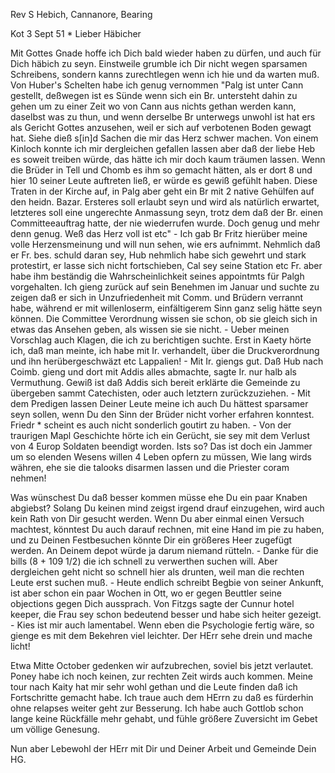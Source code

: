 Rev S Hebich, Cannanore, Bearing

 Kot 3 Sept 51
 <Mittwoch>*
Lieber Häbicher

Mit Gottes Gnade hoffe ich Dich bald wieder haben zu dürfen, und auch für Dich häbich zu seyn. Einstweile grumble ich Dir nicht wegen sparsamen Schreibens, sondern kanns zurechtlegen wenn ich hie und da warten muß. 
Von Huber's Schelten habe ich genug vernommen "Palg ist unter Cann gestellt, deßwegen ist es Sünde wenn sich ein Br. untersteht dahin zu gehen um zu einer Zeit wo von Cann aus nichts gethan werden kann, daselbst was zu thun, und wenn derselbe Br unterwegs unwohl ist hat ers als Gericht Gottes anzusehen, weil er sich auf verbotenen Boden gewagt hat. Siehe dieß s[in]d Sachen die mir das Herz schwer machen. Von einem Kinloch konnte ich mir dergleichen gefallen lassen aber daß der liebe Heb es soweit treiben würde, das hätte ich mir doch kaum träumen lassen. Wenn die Brüder in Tell und Chomb es ihm so gemacht hätten, als er dort 8 und hier 10 seiner Leute auftreten ließ, er würde es gewiß gefühlt haben. Diese Traten in der Kirche auf, in Palg aber geht ein Br mit 2 native Gehülfen auf den heidn. Bazar. Ersteres soll erlaubt seyn und wird als natürlich erwartet, letzteres soll eine ungerechte Anmassung seyn, trotz dem daß der Br. einen Committeeauftrag hatte, der nie wiederrufen wurde. Doch genug und mehr denn genug. Weß das Herz voll ist etc" - Ich gab Br Fritz hierüber meine volle Herzensmeinung und will nun sehen, wie ers aufnimmt. Nehmlich daß er Fr. bes. schuld daran sey, Hub nehmlich habe sich gewehrt und stark protestirt, er lasse sich nicht fortschieben, Cal sey seine Station etc Fr. aber habe ihm beständig die Wahrscheinlichkeit seines appointmts für Palgh vorgehalten. Ich gieng zurück auf sein Benehmen im Januar und suchte zu zeigen daß er sich in Unzufriedenheit mit Comm. und Brüdern verrannt habe, während er mit willenloserm, einfältigerem Sinn ganz selig hätte seyn können. Die Committee Verordnung wissen sie schon, ob sie gleich sich in etwas das Ansehen geben, als wissen sie sie nicht. - Ueber meinen Vorschlag auch Klagen, die ich zu berichtigen suchte. Erst in Kaety hörte ich, daß man meinte, ich habe mit Ir. verhandelt, über die Druckverordnung und ihn herübergeschwäzt etc Lappalien! - Mit Ir. giengs gut. Daß Hub nach Coimb. gieng und dort mit Addis alles abmachte, sagte Ir. nur halb als Vermuthung. Gewiß ist daß Addis sich bereit erklärte die Gemeinde zu übergeben sammt Catechisten, oder auch letztern zurückzuziehen. - Mit dem Predigen lassen Deiner Leute meine ich auch Du hättest sparsamer seyn sollen, wenn Du den Sinn der Brüder nicht vorher erfahren konntest. Friedr <M>* scheint es auch nicht sonderlich goutirt zu haben. - Von der traurigen Mapl Geschichte hörte ich ein Gerücht, sie sey mit dem Verlust von 4 Europ Soldaten beendigt worden. Ists so? Das ist doch ein Jammer um so elenden Wesens willen 4 Leben opfern zu müssen, Wie lang wirds währen, ehe sie die talooks disarmen lassen und die Priester coram nehmen!

Was wünschest Du daß besser kommen müsse ehe Du ein paar Knaben abgiebst? Solang Du keinen mind zeigst irgend drauf einzugehen, wird auch kein Rath von Dir gesucht werden. Wenn Du aber einmal einen Versuch machtest, könntest Du auch darauf rechnen, mit eine Hand im pie zu haben, und zu Deinen Festbesuchen könnte Dir ein größeres Heer zugefügt werden. An Deinem depot würde ja darum niemand rütteln. - Danke für die bills (8 + 109 1/2) die ich schnell zu verwerthen suchen will. Aber dergleichen geht nicht so schnell hier als drunten, weil man die rechten Leute erst suchen muß. - Heute endlich schreibt Begbie von seiner Ankunft, ist aber schon ein paar Wochen in Ott, wo er gegen Beuttler seine objections gegen Dich aussprach. Von Fitzgs sagte der Cunnur hotel keeper, die Frau sey schon bedeutend besser und habe sich heiter gezeigt. - Kies ist mir auch lamentabel. Wenn eben die Psychologie fertig wäre, so gienge es mit dem Bekehren viel leichter. Der HErr sehe drein und mache licht!

Etwa Mitte October gedenken wir aufzubrechen, soviel bis jetzt verlautet. Poney habe ich noch keinen, zur rechten Zeit wirds auch kommen. Meine tour nach Kaity hat mir sehr wohl gethan und die Leute finden daß ich Fortschritte gemacht habe. Ich traue auch dem HErrn zu daß es fürderhin ohne relapses weiter geht zur Besserung. Ich habe auch Gottlob schon lange keine Rückfälle mehr gehabt, und fühle größere Zuversicht im Gebet um völlige Genesung.

Nun aber Lebewohl der HErr mit Dir und Deiner Arbeit und Gemeinde  Dein HG.
